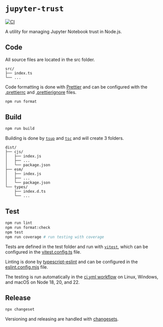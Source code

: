 # `jupyter-trust`

[![CI](https://github.com/lameuler/jupyter-trust/actions/workflows/ci.yml/badge.svg)](https://github.com/lameuler/jupyter-trust/actions/workflows/ci.yml)
<!---
[![npm version](https://img.shields.io/npm/v/{PACKAGE})](https://www.npmjs.com/package/{PACKAGE})
-->

A utility for managing Jupyter Notebook trust in Node.js.

## Code

All source files are located in the src folder.

```
src/
├── index.ts
└── ...
```

Code formatting is done with [Prettier](https://prettier.io) and can be configured with the [.prettierrc](./.prettierrc) and [.prettierignore](./.prettierignore) files.

```sh
npm run format
```

## Build

```sh
npm run build
```

Building is done by [`tsup`](https://tsup.egoist.dev) and [`tsc`](https://www.typescriptlang.org/docs/handbook/compiler-options.html) and will create 3 folders.

```
dist/
├── cjs/
│   ├── index.js
│   ├── ...
│   └── package.json
├── esm/
│   ├── index.js
│   ├── ...
│   └── package.json
└── types/
    ├── index.d.ts
    └── ...
```

## Test

```sh
npm run lint
npm run format:check
npm test
npm run coverage # run testing with coverage
```

Tests are defined in the test folder and run with [`vitest`](https://vitest.dev), which can be configured in the [vitest.config.ts](./vitest.config.ts) file.

Linting is done by [typescript-eslint](https://typescript-eslint.io) and can be configured in the [eslint.config.mjs](./eslint.config.mjs) file.

The testing is run automatically in the [ci.yml workflow](./.github/workflows/ci.yml) on Linux, Windows, and macOS on Node 18, 20, and 22.

## Release

```sh
npx changeset
```

Versioning and releasing are handled with [changesets](https://github.com/changesets/changesets).

